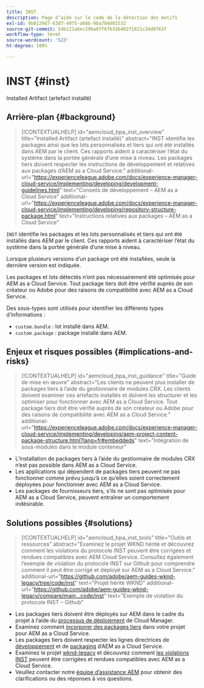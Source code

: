 ```yaml
---
title: INST
description: Page d’aide sur le code de la détection des motifs
exl-id: 9b8129d7-63d7-4975-a68b-9ba704d01532
source-git-commit: 54b121a6ec29ba6ff6fb33b402f1821c34d0763f
workflow-type: tm+mt
source-wordcount: '523'
ht-degree: 100%

---
```


# INST {#inst}

Installed Artifact (artefact installé)

## Arrière-plan {#background}

>[!CONTEXTUALHELP]
>id="aemcloud_bpa_inst_overview"
>title="Installed Artifact (artefact installé)"
>abstract="INST identifie les packages ainsi que les lots personnalisés et tiers qui ont été installés dans AEM par le client. Ces rapports aident à caractériser l’état du système dans la portée générale d’une mise à niveau. Les packages tiers doivent respecter les instructions de développement et relatives aux packages d’AEM as a Cloud Service."
>additional-url="https://experienceleague.adobe.com/docs/experience-manager-cloud-service/implementing/developing/development-guidelines.html" text="Conseils de développement – AEM as a Cloud Service"
>additional-url="https://experienceleague.adobe.com/docs/experience-manager-cloud-service/implementing/developing/repository-structure-package.html" text="Instructions relatives aux packages – AEM as a Cloud Service"

`INST` identifie les packages et les lots personnalisés et tiers qui ont été installés dans AEM par le client. Ces rapports aident à caractériser l’état du système dans la portée générale d’une mise à niveau.

Lorsque plusieurs versions d’un package ont été installées, seule la dernière version est indiquée.

Les packages et lots détectés n’ont pas nécessairement été optimisés pour AEM as a Cloud Service. Tout package tiers doit être vérifié auprès de son créateur ou Adobe pour des raisons de compatibilité avec AEM as a Cloud Service.

Des sous-types sont utilisés pour identifier les différents types d’informations :

* `custom.bundle` : lot installé dans AEM.
* `custom.package` : package installé dans AEM.

## Enjeux et risques possibles {#implications-and-risks}

>[!CONTEXTUALHELP]
>id="aemcloud_bpa_inst_guidance"
>title="Guide de mise en œuvre"
>abstract="Les clients ne peuvent plus installer de packages tiers à l’aide du gestionnaire de modules CRX. Les clients doivent examiner ces artefacts installés et doivent les structurer et les optimiser pour fonctionner avec AEM as a Cloud Service. Tout package tiers doit être vérifié auprès de son créateur ou Adobe pour des raisons de compatibilité avec AEM as a Cloud Service."
>additional-url="https://experienceleague.adobe.com/docs/experience-manager-cloud-service/implementing/developing/aem-project-content-package-structure.html?lang=fr#embeddeds" text="Intégration de sous-modules dans le module conteneur"


* L’installation de packages tiers à l’aide du gestionnaire de modules CRX n’est pas possible dans AEM as a Cloud Service.
* Les applications qui dépendent de packages tiers peuvent ne pas fonctionner comme prévu jusqu’à ce qu’elles soient correctement déployées pour fonctionner avec AEM as a Cloud Service.
* Les packages de fournisseurs tiers, s’ils ne sont pas optimisés pour AEM as a Cloud Service, peuvent entraîner un comportement indésirable.

## Solutions possibles {#solutions}

>[!CONTEXTUALHELP]
>id="aemcloud_bpa_inst_tools"
>title="Outils et ressources"
>abstract="Examinez le projet WKND hérité et découvrez comment les violations du protocole INST peuvent être corrigées et rendues compatibles avec AEM Cloud Service. Consultez également l’exemple de violation du protocole INST sur Github pour comprendre comment il peut être corrigé et déployé sur AEM as a Cloud Service."
>additional-url="https://github.com/adobe/aem-guides-wknd-legacy/tree/code/inst" text="Projet hérité WKND"
>additional-url="https://github.com/adobe/aem-guides-wknd-legacy/compare/main...code/inst" text="Exemple de violation du protocole INST – Github"

* Les packages tiers doivent être déployés sur AEM dans le cadre du projet à l’aide du [processus de déploiement](https://experienceleague.adobe.com/docs/experience-manager-cloud-service/implementing/using-cloud-manager/deploy-code.html?lang=fr#deployment-process) de Cloud Manager.
* Examinez comment [incorporer des packages tiers](https://experienceleague.adobe.com/docs/experience-manager-cloud-service/implementing/developing/aem-project-content-package-structure.html?lang=fr#embedding-3rd-party-packages) dans votre projet pour AEM as a Cloud Service.
* Les packages tiers doivent respecter les lignes directrices de [développement](https://experienceleague.adobe.com/docs/experience-manager-cloud-service/implementing/developing/development-guidelines.html?lang=fr) et de [packaging](https://experienceleague.adobe.com/docs/experience-manager-cloud-service/implementing/developing/repository-structure-package.html?lang=fr) d’AEM as a Cloud Service.
* Examinez le projet [wknd-legacy](https://github.com/adobe/aem-guides-wknd-legacy/tree/code/inst) et découvrez comment [les violations INST](https://github.com/adobe/aem-guides-wknd-legacy/compare/main...code/inst) peuvent être corrigées et rendues compatibles avec AEM as a Cloud Service.
* Veuillez contacter notre [équipe d’assistance AEM](https://helpx.adobe.com/fr/enterprise/using/support-for-experience-cloud.html) pour obtenir des clarifications ou des réponses à vos questions.

